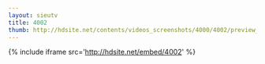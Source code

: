 ```yaml
---
layout: sieutv
title: 4002
thumb: http://hdsite.net/contents/videos_screenshots/4000/4002/preview_360p.mp4.jpg
---
```

{% include iframe src='http://hdsite.net/embed/4002' %}
 
